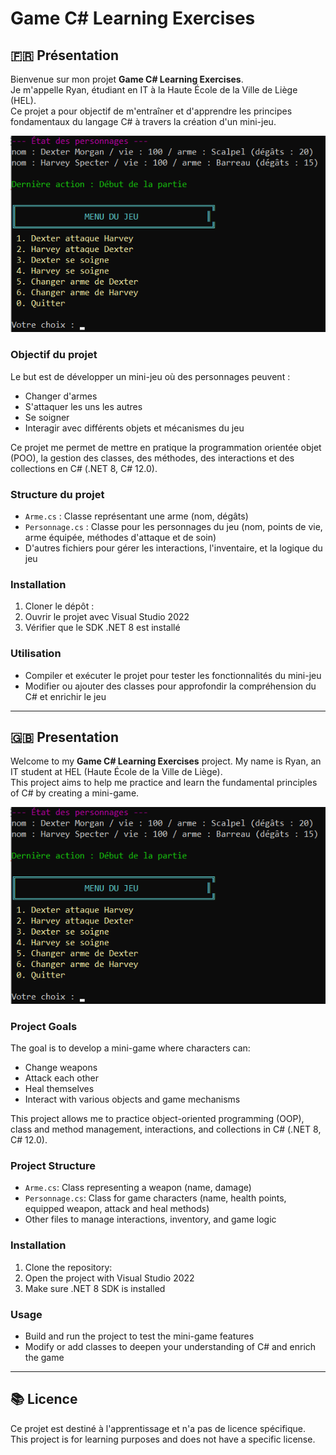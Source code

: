 # Game C# Learning Exercises

## 🇫🇷 Présentation

Bienvenue sur mon projet **Game C# Learning Exercises**.  
Je m'appelle Ryan, étudiant en IT à la Haute École de la Ville de Liège (HEL).  
Ce projet a pour objectif de m'entraîner et d'apprendre les principes fondamentaux du langage C# à travers la création d'un mini-jeu.

![Capture du menu](img/MAIN.png)

### Objectif du projet

Le but est de développer un mini-jeu où des personnages peuvent :
- Changer d'armes
- S'attaquer les uns les autres
- Se soigner
- Interagir avec différents objets et mécanismes du jeu

Ce projet me permet de mettre en pratique la programmation orientée objet (POO), la gestion des classes, des méthodes, des interactions et des collections en C# (.NET 8, C# 12.0).

### Structure du projet

- `Arme.cs` : Classe représentant une arme (nom, dégâts)
- `Personnage.cs` : Classe pour les personnages du jeu (nom, points de vie, arme équipée, méthodes d'attaque et de soin)
- D'autres fichiers pour gérer les interactions, l'inventaire, et la logique du jeu

### Installation

1. Cloner le dépôt :
2. Ouvrir le projet avec Visual Studio 2022
3. Vérifier que le SDK .NET 8 est installé

### Utilisation

- Compiler et exécuter le projet pour tester les fonctionnalités du mini-jeu
- Modifier ou ajouter des classes pour approfondir la compréhension du C# et enrichir le jeu

---

## 🇬🇧 Presentation

Welcome to my **Game C# Learning Exercises** project. 
My name is Ryan, an IT student at HEL (Haute École de la Ville de Liège).  
This project aims to help me practice and learn the fundamental principles of C# by creating a mini-game.

![Capture du menu](img/MAIN.png)

### Project Goals

The goal is to develop a mini-game where characters can:
- Change weapons
- Attack each other
- Heal themselves
- Interact with various objects and game mechanisms

This project allows me to practice object-oriented programming (OOP), class and method management, interactions, and collections in C# (.NET 8, C# 12.0).

### Project Structure

- `Arme.cs`: Class representing a weapon (name, damage)
- `Personnage.cs`: Class for game characters (name, health points, equipped weapon, attack and heal methods)
- Other files to manage interactions, inventory, and game logic

### Installation

1. Clone the repository:
2. Open the project with Visual Studio 2022
3. Make sure .NET 8 SDK is installed

### Usage

- Build and run the project to test the mini-game features
- Modify or add classes to deepen your understanding of C# and enrich the game

---

## 📚 Licence

Ce projet est destiné à l'apprentissage et n'a pas de licence spécifique.  
This project is for learning purposes and does not have a specific license.
